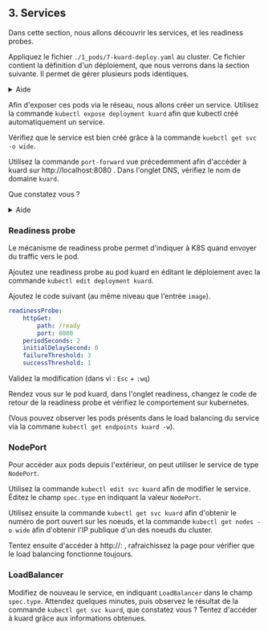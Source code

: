 ## 3. Services

Dans cette section, nous allons découvrir les services, et les readiness probes.

Appliquez le fichier `./1_pods/7-kuard-deploy.yaml` au cluster. 
Ce fichier contient la définition d'un déploiement, que nous verrons dans la section suivante. Il permet de gérer plusieurs pods identiques.

<details>
    <summary>Aide</summary>

```shell
kubectl apply -f ./1_pods/7-kuard-deploy.yaml
```

</details>

Afin d'exposer ces pods via le réseau, nous allons créer un service. Utilisez la commande `kubectl expose deployment kuard` afin que kubectl créé automatiquement un service.

Vérifiez que le service est bien créé grâce à la commande `kuebctl get svc -o wide`.

Utilisez la commande `port-forward` vue précedemment afin d'accéder à kuard sur http://localhost:8080 . Dans l'onglet DNS, vérifiez le nom de domaine `kuard`.

Que constatez vous ?

<details>
    <summary>Aide</summary>

```shell
# Il est possible de faire un port-forward vers un service
kubectl port-forward svc/kuard 8080:8080
```

</details>

### Readiness probe

Le mécanisme de readiness probe permet d'indiquer à K8S quand envoyer du traffic vers le pod.

Ajoutez une readiness probe au pod kuard en éditant le déploiement avec la commande `kubectl edit deployment kuard`.

Ajoutez le code suivant (au même niveau que l'entrée `image`).

```yaml
readinessProbe:
    httpGet:
        path: /ready
        port: 8080
    periodSeconds: 2
    initialDelaySecond: 0
    failureThreshold: 3
    successThreshold: 1
```

Validez la modification (dans vi : `Esc` + `:wq`)

Rendez vous sur le pod kuard, dans l'onglet readiness, changez le code de retour de la readiness probe et vérifiez le comportement sur kubernetes.

(Vous pouvez observer les pods présents dans le load balancing du service via la commane `kubectl get endpoints kuard -w`).

### NodePort

Pour accéder aux pods depuis l'extérieur, on peut utiliser le service de type `NodePort`.

Utilisez la commande `kubectl edit svc kuard` afin de modifier le service. Éditez le champ `spec.type` en indiquant la valeur `NodePort`.

Utilisez ensuite la commande `kubectl get svc kuard` afin d'obtenir le numéro de port ouvert sur les noeuds, et la commande `kubectl get nodes -o wide` afin d'obtenir l'IP publique d'un des noeuds du cluster.

Tentez ensuite d'accéder à http://<node-ip>:<nodeport-port> , rafraichissez la page pour vérifier que le load balancing fonctionne toujours.


### LoadBalancer

Modifiez de nouveau le service, en indiquant `LoadBalancer` dans le champ `spec.type`. Attendez quelques minutes, puis observez le résultat de la commande `kubectl get svc kuard`, que constatez vous ? Tentez d'accéder à kuard grâce aux informations obtenues.
